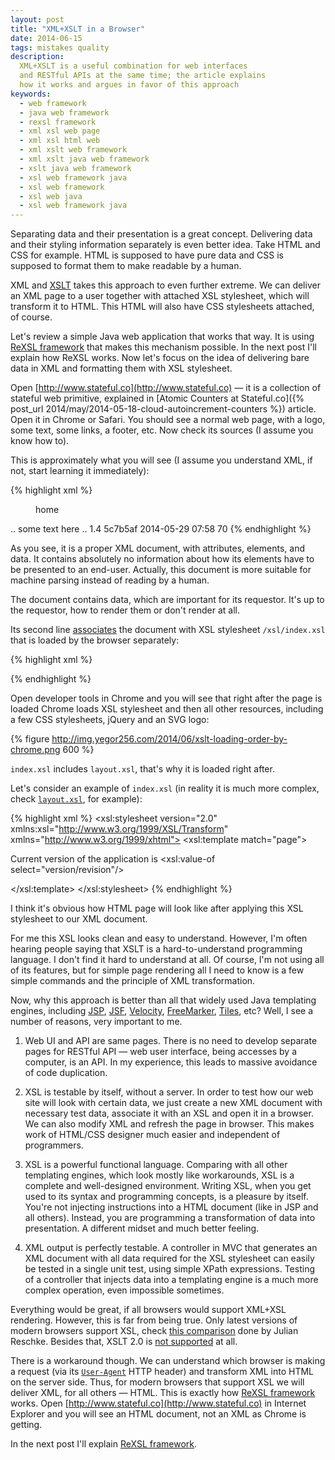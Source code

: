 ```yaml
---
layout: post
title: "XML+XSLT in a Browser"
date: 2014-06-15
tags: mistakes quality
description:
  XML+XSLT is a useful combination for web interfaces
  and RESTful APIs at the same time; the article explains
  how it works and argues in favor of this approach
keywords:
  - web framework
  - java web framework
  - rexsl framework
  - xml xsl web page
  - xml xsl html web
  - xml xslt web framework
  - xml xslt java web framework
  - xslt java web framework
  - xsl web framework java
  - xsl web framework
  - xsl web java
  - xsl web framework java
---
```


Separating data and their presentation is a great concept. Delivering
data and their styling information separately is even better idea. Take
HTML and CSS for example. HTML is supposed to have pure data and CSS
is supposed to format them to make readable by a human.

XML and [XSLT](http://en.wikipedia.org/wiki/XSLT)
takes this approach to even further extreme. We can deliver
an XML page to a user together with attached XSL stylesheet, which will
transform it to HTML. This HTML will also have CSS stylesheets attached, of
course.

Let's review a simple Java web application that works that way. It is using
[ReXSL framework](http://www.rexsl.com) that makes this mechanism possible. In the next post
I'll explain how ReXSL works. Now let's focus on the idea of delivering
bare data in XML and formatting them with XSL stylesheet.

Open [http://www.stateful.co](http://www.stateful.co) &mdash; it is a collection
of stateful web primitive, explained in
[Atomic Counters at Stateful.co]({% post_url 2014/may/2014-05-18-cloud-autoincrement-counters %}) article.
Open it in Chrome or Safari.
You should see a normal web page, with a logo, some text, some links, a footer, etc.
Now check its sources (I assume you know how to).

This is approximately what you will see (I assume you understand XML,
if not, start learning it immediately):

{% highlight xml %}
<?xml-stylesheet type='text/xsl' href='/xsl/index.xsl'?>
<page date="2014-06-15T15:30:49.521Z" ip="10.168.29.135">
  <menu>home</menu>
  <documentation>.. some text here ..</documentation>
  <version>
    <name>1.4</name>
    <revision>5c7b5af</revision>
    <date>2014-05-29 07:58</date>
  </version>
  <links>
    <link href="..." rel="rexsl:google" type="text/xml"/>
    <link href="..." rel="rexsl:github" type="text/xml"/>
    <link href="..." rel="rexsl:facebook" type="text/xml"/>
  </links>
  <millis>70</millis>
</page>
{% endhighlight %}

As you see, it is a proper XML document, with attributes, elements,
and data. It contains absolutely no information about how its
elements have to be presented to an end-user. Actually, this
document is more suitable for machine parsing instead of reading
by a human.

The document contains data, which are important for its
requestor. It's up to the requestor, how to render them or
don't render at all.

Its second line
[associates](http://www.w3.org/TR/xml-stylesheet/)
the document with XSL stylesheet `/xsl/index.xsl` that is
loaded by the browser separately:

{% highlight xml %}
<?xml-stylesheet type='text/xsl' href='/xsl/index.xsl'?>
{% endhighlight %}

Open developer tools in Chrome and you will see that right after the
page is loaded Chrome loads XSL stylesheet and then all other resources,
including a few CSS stylesheets, jQuery and an SVG logo:

{% figure http://img.yegor256.com/2014/06/xslt-loading-order-by-chrome.png 600 %}

`index.xsl` includes `layout.xsl`, that's why it is loaded right after.

Let's consider an example of `index.xsl`
(in reality it is much more complex, check
[`layout.xsl`](https://github.com/sttc/stateful/blob/master/src/main/webapp/xsl/layout.xsl),
for example):

{% highlight xml %}
<xsl:stylesheet version="2.0"
  xmlns:xsl="http://www.w3.org/1999/XSL/Transform"
  xmlns="http://www.w3.org/1999/xhtml">
  <xsl:template match="page">
    <html>
      <body>
        <p>
          Current version of the application is
          <xsl:value-of select="version/revision"/>
        </p>
      </body>
    </html>
  </xsl:template>
</xsl:stylesheet>
{% endhighlight %}

I think it's obvious how HTML page will look like after
applying this XSL stylesheet to our XML document.

For me this XSL looks clean and easy to understand. However, I'm often hearing
people saying that XSLT is a hard-to-understand programming
language. I don't find it hard to understand at all. Of course, I'm not
using all of its features, but for simple page rendering all I need
to know is a few simple commands and the principle of XML transformation.

Now, why this approach is better than all that widely used Java templating
engines, including
[JSP](http://en.wikipedia.org/wiki/JavaServer_Pages),
[JSF](http://en.wikipedia.org/wiki/JavaServer_Faces),
[Velocity](http://velocity.apache.org/engine/devel/),
[FreeMarker](http://freemarker.org/),
[Tiles](http://tiles.apache.org/), etc?
Well, I see a number of reasons, very important to me.

1. Web UI and API are same pages.
There is no need to develop separate pages for RESTful API &mdash;
web user interface, being accesses by a computer, is an API.
In my experience, this leads to massive avoidance of code duplication.

2. XSL is testable by itself, without a server.
In order to test how our web site will look with certain data,
we just create a new XML document with necessary test data, associate
it with an XSL and open it in a browser. We can also modify XML
and refresh the page in browser. This makes work of HTML/CSS designer
much easier and independent of programmers.

3. XSL is a powerful functional language.
Comparing with all other templating engines, which look mostly like
workarounds, XSL is a complete and well-designed environment.
Writing XSL, when you get used to its syntax and programming concepts,
is a pleasure by itself. You're not injecting instructions into
a HTML document (like in JSP and all others). Instead, you are programming
a transformation of data into presentation. A different midset and
much better feeling.

4. XML output is perfectly testable.
A controller in MVC that generates an XML document with all
data required for the XSL stylesheet can easily be tested in a
single unit test, using simple XPath expressions. Testing of a controller
that injects data into a templating engine is a much
more complex operation, even impossible sometimes.

Everything would be great, if all browsers would support XML+XSL rendering.
However, this is far from being true. Only latest versions of modern browsers
support XSL, check [this comparison](http://greenbytes.de/tech/tc/xslt/)
done by Julian Reschke. Besides that, XSLT 2.0 is
[not supported](http://stackoverflow.com/questions/6282340/which-browsers-support-xslt-2-0-already)
at all.

There is a workaround though. We can understand which browser is making
a request (via its [`User-Agent`](http://en.wikipedia.org/wiki/User_agent)
HTTP header) and transform XML into HTML
on the server side. Thus, for modern browsers that support XSL we will
deliver XML, for all others &mdash; HTML. This is exactly how
[ReXSL framework](http://www.rexsl.com)
works. Open [http://www.stateful.co](http://www.stateful.co) in
Internet Explorer and you will see an HTML document, not an XML as Chrome
is getting.

In the next post I'll explain [ReXSL framework](http://www.rexsl.com).
